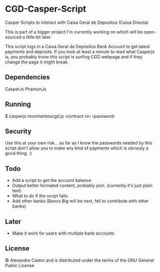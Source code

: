 CGD-Casper-Script
=================

Casper Scripts to interact with Caixa Geral de Depositos (Caixa Directa)

This is part of a bigger project I'm currently working on which will be open-sourced a little bit later.

This script logs in a Caixa Geral de Depósitos Bank Account to get latest payments and deposits.
If you took at least a minute to read what Casperjs is, you probably know this script is surfing CGD webpage and if they change the page it might break.



Dependencies
------------
CasperJs
PhantonJs

Running
---------
$ casperjs movimentoscgd.js ‹contract-nr› ‹password›

Security
--------
Use this at your own risk... as far as I know the passwords needed by this script don't allow you to make any kind of payments which is obviosly a good thing. :)

Todo
----
* Add a script to get the account balance
* Output better formated content, probably json. (currently it's just plain text)
* What to do if the script fails.
* Add other banks (Banco Big will be next, fell to contribute with other banks)

Later
-----
* Make it work for users with multiple bank accounts


License
-------
© Alexandre Castro and is distributed under the terms of the GNU General Public License 
